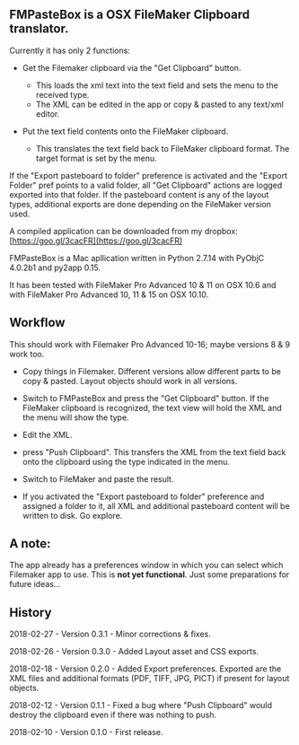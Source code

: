 ## FMPasteBox is a OSX FileMaker Clipboard translator. ##


Currently it has only 2 functions:

+ Get the Filemaker clipboard via the "Get Clipboard" button.
  + This loads the xml text into the text field and sets the menu to the received type.
  + The XML can be edited in the app or copy & pasted to any text/xml editor.
  

+ Put the text field contents onto the FileMaker clipboard.
  + This translates the text field back to FileMaker clipboard format. The target format is set by the menu.

If the "Export pasteboard to folder" preference is activated and the "Export Folder" pref points to a valid folder, all "Get Clipboard" actions are logged exported into that folder. If the pasteboard content is any of the layout types, additional exports are done depending on the FileMaker version used.


A compiled application can be downloaded from my dropbox: [https://goo.gl/3cacFR](https://goo.gl/3cacFR)

FMPasteBox is a Mac apllication written in Python 2.7.14 with PyObjC 4.0.2b1 and py2app 0.15.

It has been tested with FileMaker Pro Advanced 10 & 11 on OSX 10.6 and with FileMaker Pro Advanced 10, 11 & 15 on OSX 10.10.

## Workflow ##

This should work with Filemaker Pro Advanced 10-16; maybe versions 8 & 9 work too.

+ Copy things in Filemaker. Different versions allow different parts to be copy & pasted. Layout objects should work in all versions.

+ Switch to FMPasteBox and press the "Get Clipboard" button. If the FileMaker clipboard is recognized, the text view will hold the XML and the menu will show the type.

+ Edit the XML.

+ press "Push Clipboard". This transfers the XML from the text field back onto the clipboard using the type indicated in the menu.

+ Switch to FileMaker and paste the result.

+ If you activated the "Export pasteboard to folder" preference and assigned a folder to it, all XML and additional pasteboard content will be written to disk. Go explore.


## A note: ##

The app already has a preferences window in which you can select which Filemaker app to use.  This is __not yet functional__.  Just some preparations for future ideas...


## History ##
2018-02-27 - Version 0.3.1 - Minor corrections & fixes.

2018-02-26 - Version 0.3.0 - Added Layout asset and CSS exports.

2018-02-18 - Version 0.2.0 - Added Export preferences. Exported are the XML files and additional formats (PDF, TIFF, JPG, PICT) if present for layout objects.

2018-02-12 - Version 0.1.1 - Fixed a bug where "Push Clipboard" would destroy the clipboard even if there was nothing to push.

2018-02-10 - Version 0.1.0 - First release.
